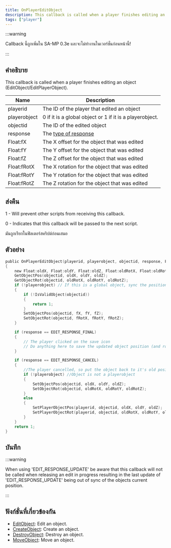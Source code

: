 ```yaml
---
title: OnPlayerEditObject
description: This callback is called when a player finishes editing an object (EditObject/EditPlayerObject).
tags: ["player"]
---
```


:::warning

Callback นี้ถูกเพิ่มใน SA-MP 0.3e และจะไม่ทำงานในเวอร์ชั่นก่อนหน้านี้!

:::

## คำอธิบาย

This callback is called when a player finishes editing an object (EditObject/EditPlayerObject).

| Name         | Description                                                        |
| ------------ | ------------------------------------------------------------------ |
| playerid     | The ID of the player that edited an object                         |
| playerobject | 0 if it is a global object or 1 if it is a playerobject.           |
| objectid     | The ID of the edited object                                        |
| response     | The [type of response](../resources/objecteditionresponsetypes.md) |
| Float:fX     | The X offset for the object that was edited                        |
| Float:fY     | The Y offset for the object that was edited                        |
| Float:fZ     | The Z offset for the object that was edited                        |
| Float:fRotX  | The X rotation for the object that was edited                      |
| Float:fRotY  | The Y rotation for the object that was edited                      |
| Float:fRotZ  | The Z rotation for the object that was edited                      |

## ส่งคืน

1 - Will prevent other scripts from receiving this callback.

0 - Indicates that this callback will be passed to the next script.

มันถูกเรียกในฟิลเตอร์สคริปต์ก่อนเสมอ

## ตัวอย่าง

```c
public OnPlayerEditObject(playerid, playerobject, objectid, response, Float:fX, Float:fY, Float:fZ, Float:fRotX, Float:fRotY, Float:fRotZ)
{
    new Float:oldX, Float:oldY, Float:oldZ, Float:oldRotX, Float:oldRotY, Float:oldRotZ;
    GetObjectPos(objectid, oldX, oldY, oldZ);
    GetObjectRot(objectid, oldRotX, oldRotY, oldRotZ);
    if (!playerobject) // If this is a global object, sync the position for other players
    {
        if (!IsValidObject(objectid))
        {
            return 1;
        }
        SetObjectPos(objectid, fX, fY, fZ);
        SetObjectRot(objectid, fRotX, fRotY, fRotZ);
    }

    if (response == EDIT_RESPONSE_FINAL)
    {
        // The player clicked on the save icon
        // Do anything here to save the updated object position (and rotation)
    }

    if (response == EDIT_RESPONSE_CANCEL)
    {
        //The player cancelled, so put the object back to it's old position
        if (!playerobject) //Object is not a playerobject
        {
            SetObjectPos(objectid, oldX, oldY, oldZ);
            SetObjectRot(objectid, oldRotX, oldRotY, oldRotZ);
        }
        else
        {
            SetPlayerObjectPos(playerid, objectid, oldX, oldY, oldZ);
            SetPlayerObjectRot(playerid, objectid, oldRotX, oldRotY, oldRotZ);
        }
    }
    return 1;
}
```

## บันทึก

:::warning

When using 'EDIT_RESPONSE_UPDATE' be aware that this callback will not be called when releasing an edit in progress resulting in the last update of 'EDIT_RESPONSE_UPDATE' being out of sync of the objects current position.

:::

## ฟังก์ชั่นที่เกี่ยวข้องกัน

- [EditObject](../../scripting/functions/EditObject.md): Edit an object.
- [CreateObject](../../scripting/functions/CreateObject.md): Create an object.
- [DestroyObject](../../scripting/functions/DestroyObject.md): Destroy an object.
- [MoveObject](../../scripting/functions/MoveObject.md): Move an object.

